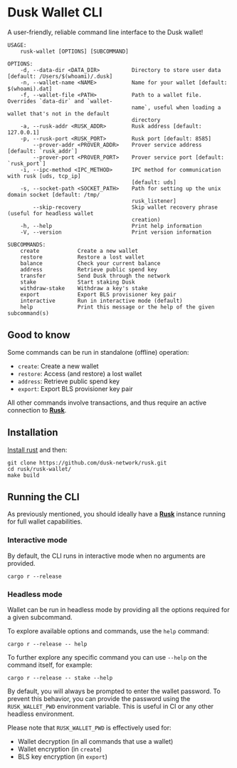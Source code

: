 # Dusk Wallet CLI

A user-friendly, reliable command line interface to the Dusk wallet!

```
USAGE:
    rusk-wallet [OPTIONS] [SUBCOMMAND]

OPTIONS:
    -d, --data-dir <DATA_DIR>          Directory to store user data [default: /Users/$(whoami)/.dusk]
    -n, --wallet-name <NAME>           Name for your wallet [default: $(whoami).dat]
    -f, --wallet-file <PATH>           Path to a wallet file. Overrides `data-dir` and `wallet-
                                       name`, useful when loading a wallet that's not in the default
                                       directory
    -a, --rusk-addr <RUSK_ADDR>        Rusk address [default: 127.0.0.1]
    -p, --rusk-port <RUSK_PORT>        Rusk port [default: 8585]
        --prover-addr <PROVER_ADDR>    Prover service address [default: `rusk_addr`]
        --prover-port <PROVER_PORT>    Prover service port [default: `rusk_port`]
    -i, --ipc-method <IPC_METHOD>      IPC method for communication with rusk [uds, tcp_ip]
                                       [default: uds]
    -s, --socket-path <SOCKET_PATH>    Path for setting up the unix domain socket [default: /tmp/
                                       rusk_listener]
        --skip-recovery                Skip wallet recovery phrase (useful for headless wallet
                                       creation)
    -h, --help                         Print help information
    -V, --version                      Print version information

SUBCOMMANDS:
    create            Create a new wallet
    restore           Restore a lost wallet
    balance           Check your current balance
    address           Retrieve public spend key
    transfer          Send Dusk through the network
    stake             Start staking Dusk
    withdraw-stake    Withdraw a key's stake
    export            Export BLS provisioner key pair
    interactive       Run in interactive mode (default)
    help              Print this message or the help of the given subcommand(s)
```

## Good to know

Some commands can be run in standalone (offline) operation:
- `create`: Create a new wallet
- `restore`: Access (and restore) a lost wallet
- `address`: Retrieve public spend key
- `export`: Export BLS provisioner key pair

All other commands involve transactions, and thus require an active connection to [**Rusk**](https://github.com/dusk-network/rusk).

## Installation

[Install rust](https://www.rust-lang.org/tools/install) and then:

```
git clone https://github.com/dusk-network/rusk.git
cd rusk/rusk-wallet/
make build
```

## Running the CLI

As previously mentioned, you should ideally have a [**Rusk**](https://github.com/dusk-network/rusk) instance running for full wallet capabilities.

### Interactive mode

By default, the CLI runs in interactive mode when no arguments are provided.

```
cargo r --release
```

### Headless mode

Wallet can be run in headless mode by providing all the options required for a given subcommand. 

To explore available options and commands, use the `help` command:
```
cargo r --release -- help
```

To further explore any specific command you can use `--help` on the command itself, for example:
```
cargo r --release -- stake --help
```

By default, you will always be prompted to enter the wallet password. To prevent this behavior, you can provide the password using the `RUSK_WALLET_PWD` environment variable. This is useful in CI or any other headless environment.

Please note that `RUSK_WALLET_PWD` is effectively used for:
- Wallet decryption (in all commands that use a wallet)
- Wallet encryption (in `create`)
- BLS key encryption (in `export`)
